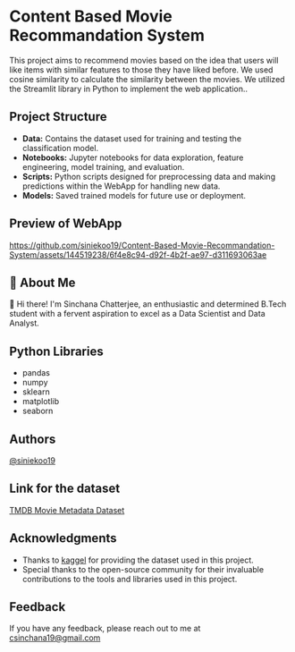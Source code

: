 
# Content Based Movie Recommandation System

This project aims to recommend movies based on the idea that users will like items with similar features to those they have liked before. We used cosine similarity to calculate the similarity between the movies. We utilized the Streamlit library in Python to implement the web application..

## Project Structure
- **Data:** Contains the dataset used for training and testing the classification model.
- **Notebooks:** Jupyter notebooks for data exploration, feature engineering, model training, and evaluation.
- **Scripts:** Python scripts designed for preprocessing data and making predictions within the WebApp for handling new data. 
- **Models:** Saved trained models for future use or deployment.

## Preview of WebApp
https://github.com/siniekoo19/Content-Based-Movie-Recommandation-System/assets/144519238/6f4e8c94-d92f-4b2f-ae97-d311693063ae

## 🚀 About Me
👋 Hi there! I'm Sinchana Chatterjee, an enthusiastic and determined B.Tech student with a fervent aspiration to excel as a Data Scientist and Data Analyst.


## Python Libraries

- pandas
- numpy
- sklearn
- matplotlib
- seaborn


## Authors

[@siniekoo19](https://github.com/siniekoo19)


## Link for the dataset

[TMDB Movie Metadata Dataset](https://www.kaggle.com/datasets/tmdb/tmdb-movie-metadata)

## Acknowledgments

- Thanks to [kaggel](https://www.kaggle.com/datasets/tmdb/tmdb-movie-metadata) for providing the dataset used in this project.
- Special thanks to the open-source community for their invaluable contributions to the tools and libraries used in this project.

## Feedback

If you have any feedback, please reach out to me at csinchana19@gmail.com

